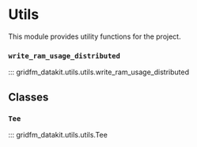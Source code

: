 # Utils

This module provides utility functions for the project.

### `write_ram_usage_distributed`

::: gridfm_datakit.utils.utils.write_ram_usage_distributed

## Classes

### `Tee`

::: gridfm_datakit.utils.utils.Tee
